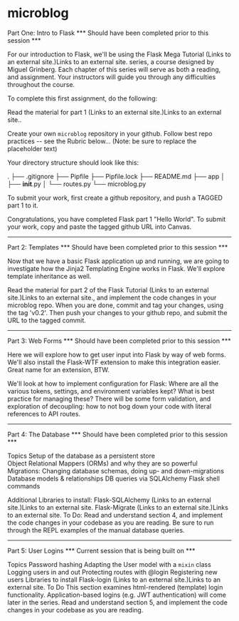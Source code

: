 # microblog

Part One: Intro to Flask
*** Should have been completed prior to this session ***

For our introduction to Flask, we'll be using the Flask Mega Tutorial (Links to an external site.)Links to an external site. series, a course designed by Miguel Grinberg.  Each chapter of this series will serve as both a reading, and assignment. Your instructors will guide you through any difficulties throughout the course.

To complete this first assignment, do the following:

Read the material for part 1 (Links to an external site.)Links to an external site..

Create your own `microblog` repository in your github. Follow best repo practices -- see the Rubric below... (Note: be sure to replace the placeholder text)

Your directory structure should look like this:

.
├── .gitignore
├── Pipfile
├── Pipfile.lock
├── README.md
├── app
│   ├── __init__.py
│   └── routes.py
└── microblog.py

To submit your work, first create a github repository, and push a TAGGED part 1 to it.  

Congratulations, you have completed Flask part 1 "Hello World".  To submit your work, copy and paste the tagged github URL into Canvas.  

------------------------------------------------------------------------------------	
Part 2: Templates 
*** Should have been completed prior to this session ***

Now that we have a basic Flask application up and running, we are going to investigate how the Jinja2 Templating Engine works in Flask.  We'll explore template inheritance as well.

Read the material for part 2 of the Flask Tutorial (Links to an external site.)Links to an external site., and implement the code changes in your microblog repo.  When you are done, commit and tag your changes, using the tag 'v0.2'.  Then push your changes to your github repo, and submit the URL to the tagged commit.

------------------------------------------------------------------------------------
Part 3: Web Forms
*** Should have been completed prior to this session ***

Here we will explore how to get user input into Flask by way of web forms.  We'll also install the Flask-WTF extension to make this integration easier.  Great name for an extension, BTW.

We'll look at how to implement configuration for Flask:  Where are all the various tokens, settings, and environment variables kept?  What is best practice for managing these?  There will be some form validation, and exploration of decoupling: how to not bog down your code with literal references to API routes.

-------------------------------------------------------------------------------------
Part 4: The Database
*** Should have been completed prior to this session ***

Topics
Setup of the database as a persistent store  
Object Relational Mappers (ORMs) and why they are so powerful
Migrations: Changing database schemas, doing up- and down-migrations
Database models & relationships
DB queries via SQLAlchemy
Flask shell commands
 
Additional Libraries to install:
Flask-SQLAlchemy (Links to an external site.)Links to an external site.
Flask-Migrate (Links to an external site.)Links to an external site.
To Do:
Read and understand section 4, and implement the code changes in your codebase as you are reading. Be sure to run through the REPL examples of the manual database queries.

-------------------------------------------------------------------------------------
Part 5: User Logins
*** Current session that is being built on ***

Topics
Password hashing
Adapting the User model with a `mixin` class
Logging users in and out
Protecting routes with @login
Registering new users
Libraries to install
Flask-login (Links to an external site.)Links to an external site.
To Do
This section examines html-rendered (template) login functionality.  Application-based logins (e.g. JWT authentication) will come later in the series.  Read and understand section 5, and implement the code changes in your codebase as you are reading. 